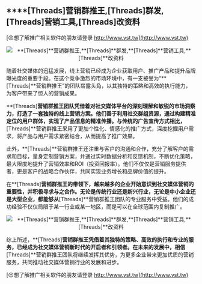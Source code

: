 ## ****[Threads]**营销群推王,**[Threads]**群发,**[Threads]**营销工具,**[Threads]**改资料**

[😍想了解推广相关软件的朋友请登录 http://www.vst.tw](http://www.vst.tw)

 <center><img src="https://vst.tw/MP4/tuiguang/png/3.png" alt="**[Threads]**营销群推王,**[Threads]**群发,**[Threads]**营销工具,**[Threads]**改资料"></center>

随着社交媒体的迅猛发展，线上营销已经成为企业获取用户、推广产品和提升品牌曝光度的重要手段。在这个竞争激烈的市场环境中，有一支被誉为“**[Threads]**营销群推王”的团队崭露头角，以其独特的策略和高效的执行能力，为客户带来了惊人的营销成果。

**[Threads]**营销群推王团队凭借着对社交媒体平台的深刻理解和敏锐的市场洞察力，打造了一套独特的线上营销方案。他们善于利用社交群组资源，通过构建精准定位的用户群体，实现了产品信息的精准传播。与传统的广告宣传方式相比，**[Threads]**营销群推王采用了更加个性化、情感化的推广方式，深度挖掘用户需求，将产品与用户需求紧密结合，从而提高了推广效果。

此外，**[Threads]**营销群推王还注重与客户的沟通和合作，充分了解客户的需求和目标，量身定制营销方案，并通过实时数据分析和反馈机制，不断优化策略，最大限度地提升了营销效率和ROI（投资回报率）。他们不仅仅是营销服务提供者，更是客户的战略合作伙伴，共同实现业务增长和品牌价值的提升。

在**[Threads]**营销群推王的带领下，越来越多的企业开始意识到社交媒体营销的重要性，并积极寻求与之合作。无论是传统行业还是新兴行业，无论是中小企业还是大型企业，都能够从**[Threads]**营销群推王团队的专业服务中受益。他们的成功经验不仅仅局限于某一行业或某一地区，而是可以在全球范围内复制推广。

 <center><img src="https://vst.tw/MP4/tuiguang/png/3.png" alt="**[Threads]**营销群推王,**[Threads]**群发,**[Threads]**营销工具,**[Threads]**改资料"></center>

综上所述，**[Threads]**营销群推王凭借着其独特的策略、高效的执行和专业的服务，已经成为社交媒体营销新时代的开启者和引领者。在未来的发展中，相信**[Threads]**营销群推王团队将继续发挥其优势，为更多企业带来更加优质的营销服务，共同推动社交媒体营销行业的发展和进步。

[😍想了解推广相关软件的朋友请登录 http://www.vst.tw](http://www.vst.tw)



